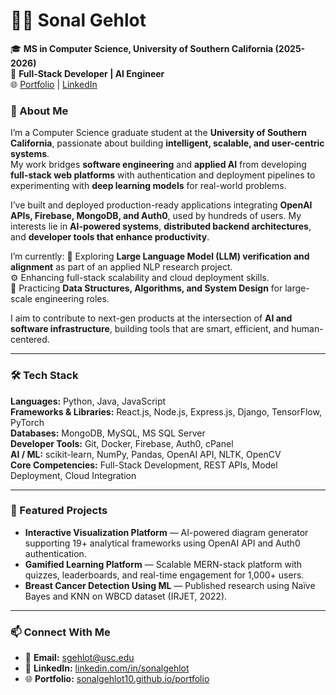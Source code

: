 # 👩‍💻 Sonal Gehlot

🎓 **MS in Computer Science, University of Southern California (2025-2026)**  
💼 **Full-Stack Developer | AI Engineer**  
🌐 [Portfolio](https://sonalgehlot10.github.io) | [LinkedIn](https://linkedin.com/in/sonalgehlot)

### 🚀 About Me

I’m a Computer Science graduate student at the **University of Southern California**, passionate about building **intelligent, scalable, and user-centric systems**.  
My work bridges **software engineering** and **applied AI** from developing **full-stack web platforms** with authentication and deployment pipelines to experimenting with **deep learning models** for real-world problems.

I’ve built and deployed production-ready applications integrating **OpenAI APIs, Firebase, MongoDB, and Auth0**, used by hundreds of users. My interests lie in **AI-powered systems**, **distributed backend architectures**, and **developer tools that enhance productivity**.

I’m currently:
🧠 Exploring **Large Language Model (LLM) verification and alignment** as part of an applied NLP research project.  
⚙️ Enhancing full-stack scalability and cloud deployment skills.  
🧩 Practicing **Data Structures, Algorithms, and System Design** for large-scale engineering roles.  

I aim to contribute to next-gen products at the intersection of **AI and software infrastructure**, building tools that are smart, efficient, and human-centered.

---

### 🛠️ Tech Stack

**Languages:** Python, Java, JavaScript  
**Frameworks & Libraries:** React.js, Node.js, Express.js, Django, TensorFlow, PyTorch  
**Databases:** MongoDB, MySQL, MS SQL Server  
**Developer Tools:** Git, Docker, Firebase, Auth0, cPanel  
**AI / ML:** scikit-learn, NumPy, Pandas, OpenAI API, NLTK, OpenCV  
**Core Competencies:** Full-Stack Development, REST APIs, Model Deployment, Cloud Integration  

---

### 🧩 Featured Projects

- **Interactive Visualization Platform** — AI-powered diagram generator supporting 19+ analytical frameworks using OpenAI API and Auth0 authentication.  
- **Gamified Learning Platform** — Scalable MERN-stack platform with quizzes, leaderboards, and real-time engagement for 1,000+ users.  
- **Breast Cancer Detection Using ML** — Published research using Naïve Bayes and KNN on WBCD dataset (IRJET, 2022).  

---

### 📫 Connect With Me

- 📧 **Email:** sgehlot@usc.edu  
- 💼 **LinkedIn:** [linkedin.com/in/sonalgehlot](https://linkedin.com/in/sonalgehlot)  
- 🌐 **Portfolio:** [sonalgehlot10.github.io/portfolio](https://sonalgehlot10.github.io/portfolio)  
